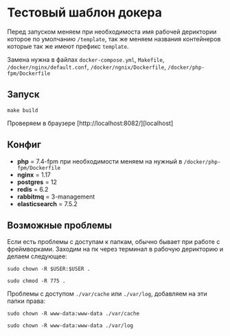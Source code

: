 # Тестовый шаблон докера

Перед запуском меняем при необходимоста имя рабочей дериктории которое по умолчанию `/template`, так же меняем названия
контейнеров которые так же имеют префикс `template`.

Замена  нужна в файлах `docker-compose.yml`, `Makefile`, `/docker/nginx/default.conf`, `/docker/ngnix/Dockerfile`,
`/docker/php-fpm/Dockerfile`

## Запуск

`make build`

Проверяем в браузере [http://localhost:8082/][localhost]


## Конфиг
* **php** = 7.4-fpm при необходимости меняем на нужный в `/docker/php-fpm/Dockerfile`
* **nginx** = 1.17
* **postgres** = 12
* **redis** = 6.2
* **rabbitmq** = 3-management
* **elasticsearch** = 7.5.2



## Возможные проблемы

Если есть проблемы с доступам к папкам, обычно бывает при работе с фреймворками. Заходим на пк через терминал в рабочую
дерикторию и делаем следующее:

`sudo chown -R $USER:$USER . `

`sudo chmod -R 775 . `

Проблемы с доступом `./var/cache` или `./var/log`, добавляем на эти папки права:

`sudo chown -R www-data:www-data ./var/cache`

`sudo chown -R www-data:www-data ./var/log`

